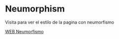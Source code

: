 # Neumorphism

Visita para ver el estilo de la pagina con neumorfismo

[WEB Neumorfismo](https://darthkenar.github.io/Neumorphism/)
